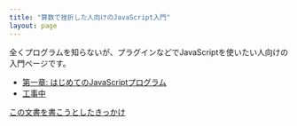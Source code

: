 ```yaml
---
title: "算数で挫折した人向けのJavaScript入門"
layout: page
---
```


全くプログラムを知らないが、プラグインなどでJavaScriptを使いたい人向けの入門ページです。

- [第一章: はじめてのJavaScriptプログラム](ch1.md)
- [工事中](ch2.md)


[この文書を書こうとしたきっかけ](story.md)